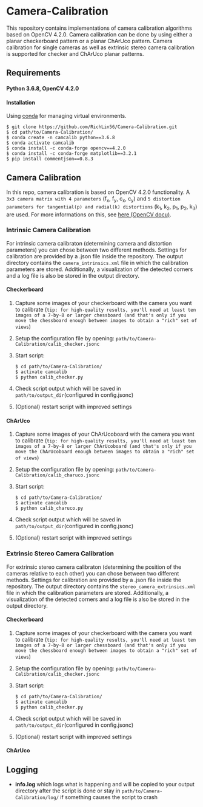 # Camera-Calibration
This repository contains implementations of camera calibration algorithms based on OpenCV 4.2.0. Camera calibration can be done by using either a planar checkerboard pattern or a planar ChArUco pattern. Camera calibration for single cameras as well as extrinsic stereo camera calibration is supported for checker and ChArUco planar patterns.
## Requirements
#### Python 3.6.8, OpenCV 4.2.0

#### Installation
Using [conda](https://docs.conda.io/en/latest/miniconda.html) for managing virtual environments.

    $ git clone https://github.com/RichLin56/Camera-Calibration.git
    $ cd path/to/Camera-Calibration/
    $ conda create -n camcalib python==3.6.8
    $ conda activate camcalib
    $ conda install -c conda-forge opencv==4.2.0
    $ conda install -c conda-forge matplotlib==3.2.1
    $ pip install commentjson==0.8.3

## Camera Calibration
In this repo, camera calibration is based on OpenCV 4.2.0 functionality. A `3x3 camera matrix with 4 parameters` (f<sub>x</sub>, f<sub>y</sub>, c<sub>x</sub>, c<sub>y</sub>) and `5 distortion parameters for tangential(p) and radial(k) distortions` (k<sub>1</sub>, k<sub>2</sub>, p<sub>1</sub>, p<sub>2</sub>, k<sub>3</sub>) are used. For more informations on this, see [here (OpenCV docu)](https://docs.opencv.org/4.2.0/d9/d0c/group__calib3d.html).
### Intrinsic Camera Calibration
For intrinsic camera calibraton (determining camera and distortion parameters) you can chose between two different methods.
Settings for calibration are provided by a .json file inside the repository.
The output directory contains the `camera_intrinsics.xml` file in which the calibration parameters are stored. Additionally, a visualization of the detected corners and a log file is also be stored in the output directory.
#### Checkerboard
 1. Capture some images of your checkerboard with the camera you want to calibrate (`tip: for high-quality results, you'll need at least ten images of a 7-by-8 or larger chessboard (and that's only if you move the chessboard enough between images to obtain a "rich" set of views`)
 2. Setup the configuration file by opening: `path/to/Camera-Calibration/calib_checker.jsonc`
 3. Start script:

        $ cd path/to/Camera-Calibration/
        $ activate camcalib
        $ python calib_checker.py
        
 4. Check script output which will be saved in `path/to/output_dir`(configured in config.jsonc)
 5. (Optional) restart script with improved settings

#### ChArUco
 1. Capture some images of your ChArUcoboard with the camera you want to calibrate (`tip: for high-quality results, you'll need at least ten images of a 7-by-8 or larger ChArUcoboard (and that's only if you move the ChArUcoboard enough between images to obtain a "rich" set of views`)
 2. Setup the configuration file by opening: `path/to/Camera-Calibration/calib_charuco.jsonc`
 3. Start script:

        $ cd path/to/Camera-Calibration/
        $ activate camcalib
        $ python calib_charuco.py
        
 4. Check script output which will be saved in `path/to/output_dir`(configured in config.jsonc)
 5. (Optional) restart script with improved settings

### Extrinsic Stereo Camera Calibration
For extrinsic stereo camera calibraton (determining the position of the cameras relative to each other) you can chose between two different methods. Settings for calibration are provided by a .json file inside the repository.
The output directory contains the `stereo_camera_extrinsics.xml` file in which the calibration parameters are stored. Additionally, a visualization of the detected corners and a log file is also be stored in the output directory.

#### Checkerboard

 1. Capture some images of your checkerboard with the camera you want to calibrate (`tip: for high-quality results, you'll need at least ten images of a 7-by-8 or larger chessboard (and that's only if you move the chessboard enough between images to obtain a "rich" set of views`)
 2. Setup the configuration file by opening: `path/to/Camera-Calibration/calib_checker.jsonc`
 3. Start script:

        $ cd path/to/Camera-Calibration/
        $ activate camcalib
        $ python calib_checker.py
        
 4. Check script output which will be saved in `path/to/output_dir`(configured in config.jsonc)
 5. (Optional) restart script with improved settings

#### ChArUco

## Logging
- __info.log__ which logs what is happening and will be copied to your output directory after the script is done or stay in `path/to/Camera-Calibration/log/` if something causes the script to crash



